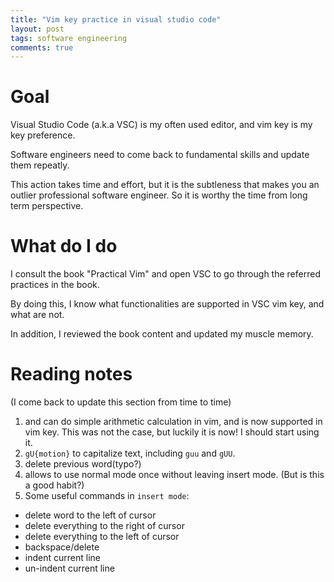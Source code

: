 ```yaml
---
title: "Vim key practice in visual studio code"
layout: post
tags: software engineering
comments: true
---
```


# Goal

Visual Studio Code (a.k.a VSC) is my often used editor, and vim key is my key preference.

Software engineers need to come back to fundamental skills and update them repeatly.

This action takes time and effort, but it is the subtleness that makes you an outlier professional software engineer. So it is worthy the time from long term perspective.

# What do I do

I consult the book "Practical Vim" and open VSC to go through the referred practices in the book.

By doing this, I know what functionalities are supported in VSC vim key, and what are not.

In addition, I reviewed the book content and updated my muscle memory.

# Reading notes

(I come back to update this section from time to time)

1. <c-a> and <c-x> can do simple arithmetic calculation in vim, and is now supported in vim key. This was not the case, but luckily it is now! I should start using it.
2. `gU{motion}` to capitalize text, including `guu` and `gUU`.
3. <c-w> delete previous word(typo?)
4. <c-o> allows to use normal mode once without leaving insert mode. (But is this a good habit?)
5. Some useful commands in `insert mode`:
- <c-w>    delete word to the left of cursor
- <c-o d>  delete everything to the right of cursor
- <c-u>    delete everything to the left of cursor
- <c-h>    backspace/delete
- <c-t>    indent current line
- <c-d>    un-indent current line
